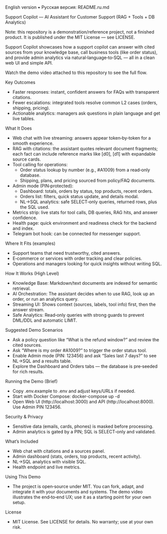 English version • Русская версия: README.ru.md

Support Copilot — AI Assistant for Customer Support (RAG + Tools + DB Analytics)

Note: this repository is a demonstration/reference project, not a finished product. It is published under the MIT License — see LICENSE.

Support Copilot showcases how a support copilot can answer with cited sources from your knowledge base, call business tools (like order status), and provide admin analytics via natural‑language‑to‑SQL — all in a clean web UI and simple API.

Watch the demo video attached to this repository to see the full flow.

Key Outcomes
- Faster responses: instant, confident answers for FAQs with transparent citations.
- Fewer escalations: integrated tools resolve common L2 cases (orders, shipping, pricing).
- Actionable analytics: managers ask questions in plain language and get live tables.

What It Does
- Web chat with live streaming: answers appear token‑by‑token for a smooth experience.
- RAG with citations: the assistant quotes relevant document fragments; each fact can include reference marks like [d0], [d1] with expandable source cards.
- Tool calling for operations:
  - Order status lookup by number (e.g., #A1009) from a read‑only database.
  - Shipping, plans, and pricing sourced from policy/FAQ documents.
- Admin mode (PIN‑protected):
  - Dashboard: totals, orders by status, top products, recent orders.
  - Orders list: filters, quick status update, and details modal.
  - NL→SQL analytics: safe SELECT‑only queries, returned rows, plus the SQL used.
- Metrics strip: live stats for tool calls, DB queries, RAG hits, and answer confidence.
- Health page: quick environment and readiness check for the backend and index.
- Telegram bot hook: can be connected for messenger support.

Where It Fits (examples)
- Support teams that need trustworthy, cited answers.
- E‑commerce or services with order tracking and clear policies.
- Operations and managers looking for quick insights without writing SQL.

How It Works (High Level)
- Knowledge Base: Markdown/text documents are indexed for semantic retrieval.
- AI Orchestration: The assistant decides when to use RAG, look up an order, or run an analytics query.
- Streaming UI: Shows context (sources, labels, tool info) first, then the answer stream.
- Safe Analytics: Read‑only queries with strong guards to prevent DML/DDL and automatic LIMIT.

Suggested Demo Scenarios
- Ask a policy question like “What is the refund window?” and review the cited sources.
- Ask “Where is my order #A1009?” to trigger the order status tool.
- Enable Admin mode (PIN: 123456) and ask “Sales last 7 days?” to see NL→SQL and a results table.
- Explore the Dashboard and Orders tabs — the database is pre‑seeded for rich results.

Running the Demo (Brief)
- Copy .env.example to .env and adjust keys/URLs if needed.
- Start with Docker Compose: docker-compose up -d
- Open Web UI (http://localhost:3000) and API (http://localhost:8000). Use Admin PIN 123456.

Security & Privacy
- Sensitive data (emails, cards, phones) is masked before processing.
- Admin analytics is gated by a PIN; SQL is SELECT‑only and validated.

What’s Included
- Web chat with citations and a sources panel.
- Admin dashboard (stats, orders, top products, recent activity).
- NL→SQL analytics with visible SQL.
- Health endpoint and live metrics.

Using This Demo
- The project is open‑source under MIT. You can fork, adapt, and integrate it with your documents and systems. The demo video illustrates the end‑to‑end UX; use it as a starting point for your own setup.

License
- MIT License. See LICENSE for details. No warranty; use at your own risk.
